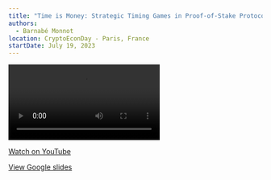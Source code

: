 ```yaml
---
title: "Time is Money: Strategic Timing Games in Proof-of-Stake Protocols (CryptoEconDay)"
authors:
  - Barnabé Monnot
location: CryptoEconDay - Paris, France
startDate: July 19, 2023
---
```


<video src="https://www.youtube.com/watch?v=f8YLZqqpFpU"></video>

[Watch on YouTube](https://www.youtube.com/watch?v=f8YLZqqpFpU)

[View Google slides](https://docs.google.com/presentation/d/1TjzS5oYI_vfcGRSWpHmQ3_P6eq_oQ1WdDve_rNWlFsg/edit?usp=sharing)
